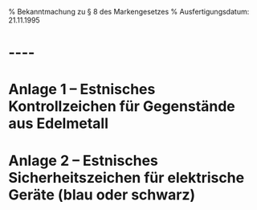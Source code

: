 % Bekanntmachung zu § 8 des Markengesetzes
% Ausfertigungsdatum: 21.11.1995
 
# ----

# Anlage 1 – Estnisches Kontrollzeichen für Gegenstände aus Edelmetall

# Anlage 2 – Estnisches Sicherheitszeichen für elektrische Geräte (blau oder schwarz)
